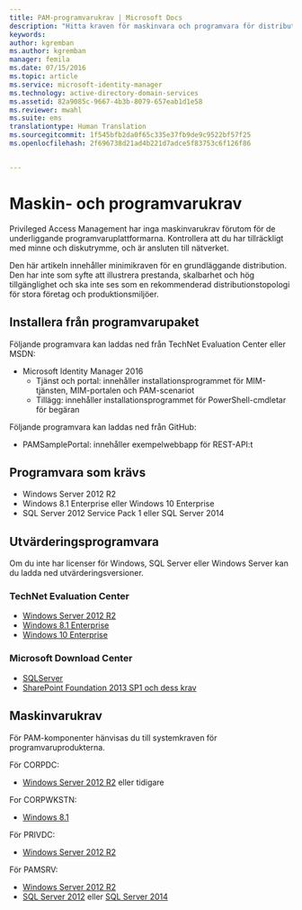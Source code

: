 ```yaml
---
title: PAM-programvarukrav | Microsoft Docs
description: "Hitta kraven för maskinvara och programvara för distribution av Privileged Access Management"
keywords: 
author: kgremban
ms.author: kgremban
manager: femila
ms.date: 07/15/2016
ms.topic: article
ms.service: microsoft-identity-manager
ms.technology: active-directory-domain-services
ms.assetid: 82a9085c-9667-4b3b-8079-657eab1d1e58
ms.reviewer: mwahl
ms.suite: ems
translationtype: Human Translation
ms.sourcegitcommit: 1f545bfb2da0f65c335e37fb9de9c9522bf57f25
ms.openlocfilehash: 2f696738d21ad4b221d7adce5f83753c6f126f86


---
```


# <a name="hardware-and-software-requirements"></a>Maskin- och programvarukrav

Privileged Access Management har inga maskinvarukrav förutom för de underliggande programvaruplattformarna. Kontrollera att du har tillräckligt med minne och diskutrymme, och är ansluten till nätverket.

Den här artikeln innehåller minimikraven för en grundläggande distribution. Den har inte som syfte att illustrera prestanda, skalbarhet och hög tillgänglighet och ska inte ses som en rekommenderad distributionstopologi för stora företag och produktionsmiljöer.

## <a name="installing-from-software-packages"></a>Installera från programvarupaket

Följande programvara kan laddas ned från TechNet Evaluation Center eller MSDN:  
- Microsoft Identity Manager 2016
  - Tjänst och portal: innehåller installationsprogrammet för MIM-tjänsten, MIM-portalen och PAM-scenariot
  - Tillägg: innehåller installationsprogrammet för PowerShell-cmdletar för begäran

Följande programvara kan laddas ned från GitHub:  
- PAMSamplePortal: innehåller exempelwebbapp för REST-API:t

## <a name="required-software"></a>Programvara som krävs

- Windows Server 2012 R2  
- Windows 8.1 Enterprise eller Windows 10 Enterprise  
- SQL Server 2012 Service Pack 1 eller SQL Server 2014  

## <a name="evaluation-software"></a>Utvärderingsprogramvara

Om du inte har licenser för Windows, SQL Server eller Windows Server kan du ladda ned utvärderingsversioner.

### <a name="technet-evaluation-center"></a>TechNet Evaluation Center

- [Windows Server 2012 R2](https://www.microsoft.com/evalcenter/evaluate-windows-server-2012-r2)  
- [Windows 8.1 Enterprise](https://www.microsoft.com/evalcenter/evaluate-windows-8-1-enterprise)  
- [Windows 10 Enterprise](https://www.microsoft.com/evalcenter/evaluate-windows-10-enterprise)  

### <a name="microsoft-download-center"></a>Microsoft Download Center

- [SQLServer](https://www.microsoft.com/download/details.aspx?id=29066)  
- [SharePoint Foundation 2013 SP1 och dess krav](https://www.microsoft.com/download/details.aspx?id=42039)

## <a name="hardware-requirements"></a>Maskinvarukrav

För PAM-komponenter hänvisas du till systemkraven för programvaruprodukterna.

För CORPDC:  
- [Windows Server 2012 R2](https://technet.microsoft.com/library/dn303418.aspx) eller tidigare

For CORPWKSTN:  
- [Windows 8.1](http://windows.microsoft.com/windows-8/system-requirements)

För PRIVDC:  
- [Windows Server 2012 R2](https://technet.microsoft.com/library/dn303418.aspx)

För PAMSRV:
- [Windows Server 2012 R2](https://technet.microsoft.com/library/dn303418.aspx)  
- [SQL Server 2012](https://msdn.microsoft.com/library/ms143506(sql.110).aspx) eller [SQL Server 2014](https://msdn.microsoft.com/en-us/library/ms143506(v=sql.120).aspx)



<!--HONumber=Nov16_HO2-->


